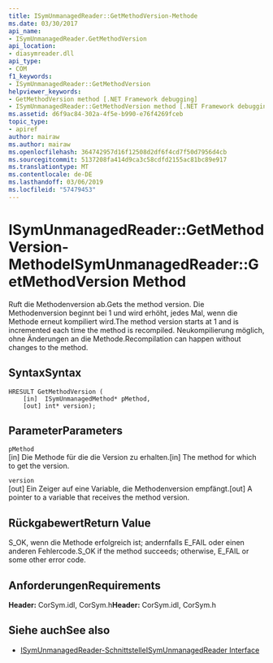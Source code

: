 ```yaml
---
title: ISymUnmanagedReader::GetMethodVersion-Methode
ms.date: 03/30/2017
api_name:
- ISymUnmanagedReader.GetMethodVersion
api_location:
- diasymreader.dll
api_type:
- COM
f1_keywords:
- ISymUnmanagedReader::GetMethodVersion
helpviewer_keywords:
- GetMethodVersion method [.NET Framework debugging]
- ISymUnmanagedReader::GetMethodVersion method [.NET Framework debugging]
ms.assetid: d6f9ac84-302a-4f5e-b990-e76f4269fceb
topic_type:
- apiref
author: mairaw
ms.author: mairaw
ms.openlocfilehash: 364742957d16f12508d2df6f4cd7f50d7956d4cb
ms.sourcegitcommit: 5137208fa414d9ca3c58cdfd2155ac81bc89e917
ms.translationtype: MT
ms.contentlocale: de-DE
ms.lasthandoff: 03/06/2019
ms.locfileid: "57479453"
---
```

# <a name="isymunmanagedreadergetmethodversion-method"></a><span data-ttu-id="1f1d0-102">ISymUnmanagedReader::GetMethodVersion-Methode</span><span class="sxs-lookup"><span data-stu-id="1f1d0-102">ISymUnmanagedReader::GetMethodVersion Method</span></span>
<span data-ttu-id="1f1d0-103">Ruft die Methodenversion ab.</span><span class="sxs-lookup"><span data-stu-id="1f1d0-103">Gets the method version.</span></span> <span data-ttu-id="1f1d0-104">Die Methodenversion beginnt bei 1 und wird erhöht, jedes Mal, wenn die Methode erneut kompiliert wird.</span><span class="sxs-lookup"><span data-stu-id="1f1d0-104">The method version starts at 1 and is incremented each time the method is recompiled.</span></span> <span data-ttu-id="1f1d0-105">Neukompilierung möglich, ohne Änderungen an die Methode.</span><span class="sxs-lookup"><span data-stu-id="1f1d0-105">Recompilation can happen without changes to the method.</span></span>  
  
## <a name="syntax"></a><span data-ttu-id="1f1d0-106">Syntax</span><span class="sxs-lookup"><span data-stu-id="1f1d0-106">Syntax</span></span>  
  
```  
HRESULT GetMethodVersion (  
    [in]  ISymUnmanagedMethod* pMethod,  
    [out] int* version);  
```  
  
## <a name="parameters"></a><span data-ttu-id="1f1d0-107">Parameter</span><span class="sxs-lookup"><span data-stu-id="1f1d0-107">Parameters</span></span>  
 `pMethod`  
 <span data-ttu-id="1f1d0-108">[in] Die Methode für die die Version zu erhalten.</span><span class="sxs-lookup"><span data-stu-id="1f1d0-108">[in] The method for which to get the version.</span></span>  
  
 `version`  
 <span data-ttu-id="1f1d0-109">[out] Ein Zeiger auf eine Variable, die Methodenversion empfängt.</span><span class="sxs-lookup"><span data-stu-id="1f1d0-109">[out] A pointer to a variable that receives the method version.</span></span>  
  
## <a name="return-value"></a><span data-ttu-id="1f1d0-110">Rückgabewert</span><span class="sxs-lookup"><span data-stu-id="1f1d0-110">Return Value</span></span>  
 <span data-ttu-id="1f1d0-111">S_OK, wenn die Methode erfolgreich ist; andernfalls E_FAIL oder einen anderen Fehlercode.</span><span class="sxs-lookup"><span data-stu-id="1f1d0-111">S_OK if the method succeeds; otherwise, E_FAIL or some other error code.</span></span>  
  
## <a name="requirements"></a><span data-ttu-id="1f1d0-112">Anforderungen</span><span class="sxs-lookup"><span data-stu-id="1f1d0-112">Requirements</span></span>  
 <span data-ttu-id="1f1d0-113">**Header:** CorSym.idl, CorSym.h</span><span class="sxs-lookup"><span data-stu-id="1f1d0-113">**Header:** CorSym.idl, CorSym.h</span></span>  
  
## <a name="see-also"></a><span data-ttu-id="1f1d0-114">Siehe auch</span><span class="sxs-lookup"><span data-stu-id="1f1d0-114">See also</span></span>
- [<span data-ttu-id="1f1d0-115">ISymUnmanagedReader-Schnittstelle</span><span class="sxs-lookup"><span data-stu-id="1f1d0-115">ISymUnmanagedReader Interface</span></span>](../../../../docs/framework/unmanaged-api/diagnostics/isymunmanagedreader-interface.md)
